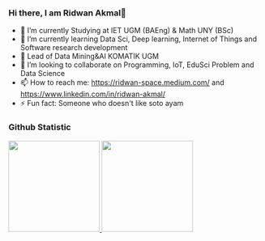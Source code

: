 ### Hi there, I am Ridwan Akmal👋
- 🔭 I’m currently Studying at IET UGM (BAEng) & Math UNY (BSc)
- 🌱 I’m currently learning Data Sci, Deep learning, Internet of Things and Software research development
- 🔋  Lead of Data Mining&AI KOMATIK UGM
- 👯 I’m looking to collaborate on Programming, IoT, EduSci Problem and Data Science
- 📫 How to reach me: https://ridwan-space.medium.com/ and https://www.linkedin.com/in/ridwan-akmal/
- ⚡ Fun fact: Someone who doesn't like soto ayam




### Github Statistic
<p align="left">
<a href="https://github.com/RidwendDev">
  <img height="180em" src="https://github-readme-stats-eight-theta.vercel.app/api?username=RidwendDev&show_icons=true&theme=algolia&include_all_commits=true&count_private=true"/>
  <img height="180em" src="https://github-readme-stats-eight-theta.vercel.app/api/top-langs/?username=RidwendDev&layout=compact&langs_count=8&theme=algolia"/>
</a>
</p>
